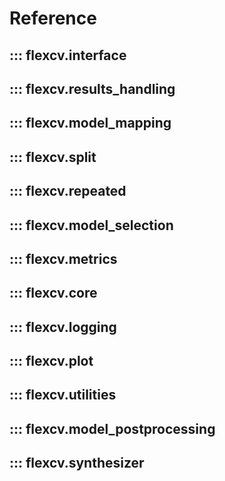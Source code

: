 # Reference

## ::: flexcv.interface

## ::: flexcv.results_handling

## ::: flexcv.model_mapping

## ::: flexcv.split

## ::: flexcv.repeated

## ::: flexcv.model_selection

## ::: flexcv.metrics

## ::: flexcv.core

## ::: flexcv.logging

## ::: flexcv.plot

## ::: flexcv.utilities

## ::: flexcv.model_postprocessing

## ::: flexcv.synthesizer
